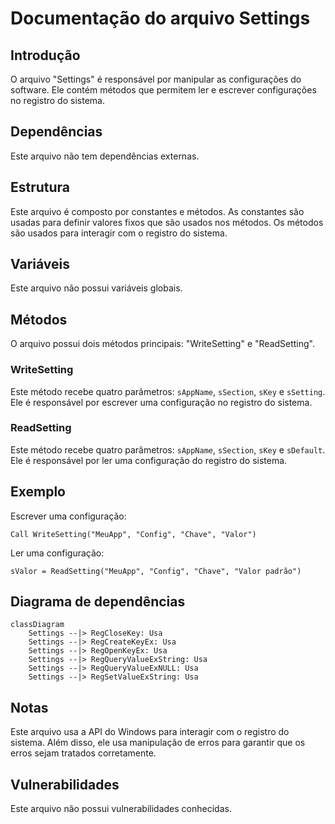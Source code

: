 # Documentação do arquivo Settings

## Introdução

O arquivo "Settings" é responsável por manipular as configurações do software. Ele contém métodos que permitem ler e escrever configurações no registro do sistema.

## Dependências

Este arquivo não tem dependências externas.

## Estrutura

Este arquivo é composto por constantes e métodos. As constantes são usadas para definir valores fixos que são usados nos métodos. Os métodos são usados para interagir com o registro do sistema.

## Variáveis

Este arquivo não possui variáveis globais.

## Métodos

O arquivo possui dois métodos principais: "WriteSetting" e "ReadSetting".

### WriteSetting

Este método recebe quatro parâmetros: `sAppName`, `sSection`, `sKey` e `sSetting`. Ele é responsável por escrever uma configuração no registro do sistema.

### ReadSetting

Este método recebe quatro parâmetros: `sAppName`, `sSection`, `sKey` e `sDefault`. Ele é responsável por ler uma configuração do registro do sistema.

## Exemplo

Escrever uma configuração:

```vba
Call WriteSetting("MeuApp", "Config", "Chave", "Valor")
```

Ler uma configuração:

```vba
sValor = ReadSetting("MeuApp", "Config", "Chave", "Valor padrão")
```

## Diagrama de dependências

```mermaid
classDiagram
    Settings --|> RegCloseKey: Usa
    Settings --|> RegCreateKeyEx: Usa
    Settings --|> RegOpenKeyEx: Usa
    Settings --|> RegQueryValueExString: Usa
    Settings --|> RegQueryValueExNULL: Usa
    Settings --|> RegSetValueExString: Usa
```

## Notas

Este arquivo usa a API do Windows para interagir com o registro do sistema. Além disso, ele usa manipulação de erros para garantir que os erros sejam tratados corretamente.

## Vulnerabilidades

Este arquivo não possui vulnerabilidades conhecidas.